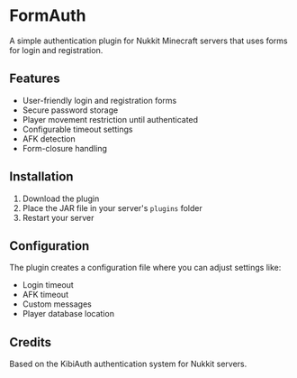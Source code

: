 # FormAuth

A simple authentication plugin for Nukkit Minecraft servers that uses forms for login and registration.

## Features

- User-friendly login and registration forms
- Secure password storage
- Player movement restriction until authenticated
- Configurable timeout settings
- AFK detection
- Form-closure handling

## Installation

1. Download the plugin
2. Place the JAR file in your server's `plugins` folder
3. Restart your server

## Configuration

The plugin creates a configuration file where you can adjust settings like:
- Login timeout
- AFK timeout
- Custom messages
- Player database location

## Credits

Based on the KibiAuth authentication system for Nukkit servers. 